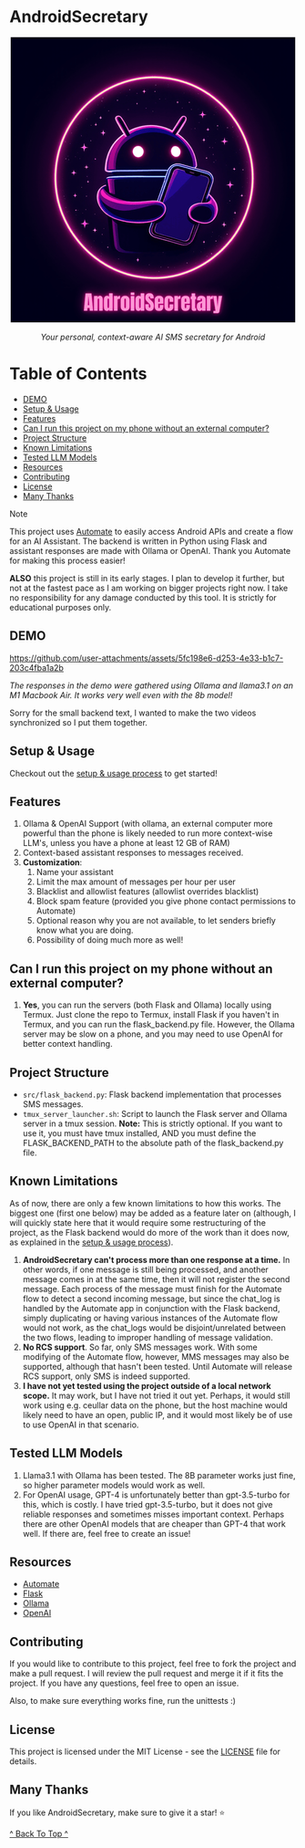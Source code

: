 <!-- omit in toc -->
# AndroidSecretary 

<p align="center">
  <img src="assets/ASLogo.png" alt="ASLogo">
</p>

<p align="center">
  <i>Your personal, context-aware AI SMS secretary for Android</i>
</p>

<!-- omit in toc -->
# Table of Contents
- [DEMO](#demo)
- [Setup \& Usage](#setup--usage)
- [Features](#features)
- [Can I run this project on my phone without an external computer?](#can-i-run-this-project-on-my-phone-without-an-external-computer)
- [Project Structure](#project-structure)
- [Known Limitations](#known-limitations)
- [Tested LLM Models](#tested-llm-models)
- [Resources](#resources)
- [Contributing](#contributing)
- [License](#license)
- [Many Thanks](#many-thanks)

<!-- omit in toc -->
> [!NOTE]
> This project uses [Automate](https://llamalab.com/automate/) to easily access Android APIs and create a flow for an AI Assistant. The backend is written in Python using Flask and assistant responses are made with Ollama or OpenAI. Thank you Automate for making this process easier!

**ALSO** this project is still in its early stages. I plan to develop it further, but not at the fastest pace as I am working on bigger projects right now. I take no responsibility for any damage conducted by this tool. It is strictly for educational purposes only.

## DEMO

https://github.com/user-attachments/assets/5fc198e6-d253-4e33-b1c7-203c4fba1a2b

*The responses in the demo were gathered using Ollama and llama3.1 on an M1 Macbook Air. It works very well even with the 8b model!*

Sorry for the small backend text, I wanted to make the two videos synchronized so I put them together.

## Setup & Usage
Checkout out the [setup & usage process](SETUP.md) to get started!

## Features
1. Ollama & OpenAI Support (with ollama, an external computer more powerful than the phone is likely needed to run more context-wise LLM's, unless you have a phone at least 12 GB of RAM)
2. Context-based assistant responses to messages received.
3. **Customization**:
   1.  Name your assistant
   2.  Limit the max amount of messages per hour per user 
   3.  Blacklist and allowlist features (allowlist overrides blacklist)
   4.  Block spam feature (provided you give phone contact permissions to Automate) 
   5.  Optional reason why you are not available, to let senders briefly know what you are doing.
   6.  Possibility of doing much more as well!

## Can I run this project on my phone without an external computer?
1. **Yes**, you can run the servers (both Flask and Ollama) locally using Termux. Just clone the repo to Termux, install Flask if you haven't in Termux, and you can run the flask_backend.py file. However, the Ollama server may be slow on a phone, and you may need to use OpenAI for better context handling.

## Project Structure

- `src/flask_backend.py`: Flask backend implementation that processes SMS messages.
- `tmux_server_launcher.sh`: Script to launch the Flask server and Ollama server in a tmux session. **Note:** This is strictly optional. If you want to use it, you must have tmux installed, AND you must define the FLASK_BACKEND_PATH to the absolute path of the flask_backend.py file.

## Known Limitations
As of now, there are only a few known limitations to how this works. The biggest one (first one below) may be added as a feature later on (although, I will quickly state here that it would require some restructuring of the project, as the Flask backend would do more of the work than it does now, as explained in the [setup & usage process](SETUP.md)).

1. **AndroidSecretary can't process more than one response at a time.** In other words, if one message is still being processed, and another message comes in at the same time, then it will not register the second message. Each process of the message must finish for the Automate flow to detect a second incoming message, but since the chat_log is handled by the Automate app in conjunction with the Flask backend, simply duplicating or having various instances of the Automate flow would not work, as the chat_logs would be disjoint/unrelated between the two flows, leading to improper handling of message validation.
2. **No RCS support**. So far, only SMS messages work. With some modifying of the Automate flow, however, MMS messages may also be supported, although that hasn't been tested. Until Automate will release RCS support, only SMS is indeed supported.
3. **I have not yet tested using the project outside of a local network scope.** It may work, but I have not tried it out yet. Perhaps, it would still work using e.g. ceullar data on the phone, but the host machine would likely need to have an open, public IP, and it would most likely be of use to use OpenAI in that scenario.

## Tested LLM Models
1. Llama3.1 with Ollama has been tested. The 8B parameter works just fine, so higher parameter models would work as well.
2. For OpenAI usage, GPT-4 is unfortunately better than gpt-3.5-turbo for this, which is costly. I have tried gpt-3.5-turbo, but it does not give reliable responses and sometimes misses important context. Perhaps there are other OpenAI models that are cheaper than GPT-4 that work well. If there are, feel free to create an issue!

## Resources
- [Automate](https://llamalab.com/automate/)
- [Flask](https://flask.palletsprojects.com/en/2.0.x/)
- [Ollama](https://ollama.ai/)
- [OpenAI](https://openai.com/)

## Contributing
If you would like to contribute to this project, feel free to fork the project and make a pull request. I will review the pull request and merge it if it fits the project. If you have any questions, feel free to open an issue.

Also, to make sure everything works fine, run the unittests :)

## License
This project is licensed under the MIT License - see the [LICENSE](LICENSE) file for details.

## Many Thanks

If you like AndroidSecretary, make sure to give it a star! ⭐️

[^ Back To Top ^](#androidsecretary)
